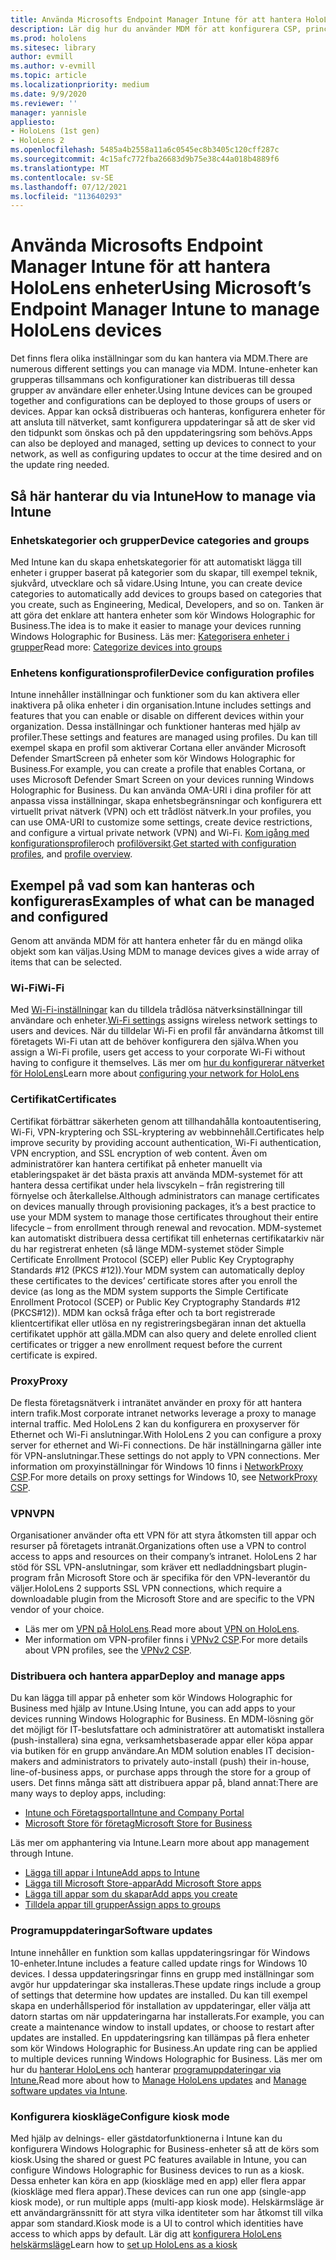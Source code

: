 ```yaml
---
title: Använda Microsofts Endpoint Manager Intune för att hantera HoloLens enheter
description: Lär dig hur du använder MDM för att konfigurera CSP, princip och hantera HoloLens enheter med mixad verklighet i stor skala med Intune.
ms.prod: hololens
ms.sitesec: library
author: evmill
ms.author: v-evmill
ms.topic: article
ms.localizationpriority: medium
ms.date: 9/9/2020
ms.reviewer: ''
manager: yannisle
appliesto:
- HoloLens (1st gen)
- HoloLens 2
ms.openlocfilehash: 5485a4b2558a11a6c0545ec8b3405c120cff287c
ms.sourcegitcommit: 4c15afc772fba26683d9b75e38c44a018b4889f6
ms.translationtype: MT
ms.contentlocale: sv-SE
ms.lasthandoff: 07/12/2021
ms.locfileid: "113640293"
---
```

# <a name="using-microsofts-endpoint-manager-intune-to-manage-hololens-devices"></a><span data-ttu-id="c1ace-103">Använda Microsofts Endpoint Manager Intune för att hantera HoloLens enheter</span><span class="sxs-lookup"><span data-stu-id="c1ace-103">Using Microsoft’s Endpoint Manager Intune to manage HoloLens devices</span></span>

<span data-ttu-id="c1ace-104">Det finns flera olika inställningar som du kan hantera via MDM.</span><span class="sxs-lookup"><span data-stu-id="c1ace-104">There are numerous different settings you can manage via MDM.</span></span> <span data-ttu-id="c1ace-105">Intune-enheter kan grupperas tillsammans och konfigurationer kan distribueras till dessa grupper av användare eller enheter.</span><span class="sxs-lookup"><span data-stu-id="c1ace-105">Using Intune devices can be grouped together and configurations can be deployed to those groups of users or devices.</span></span> <span data-ttu-id="c1ace-106">Appar kan också distribueras och hanteras, konfigurera enheter för att ansluta till nätverket, samt konfigurera uppdateringar så att de sker vid den tidpunkt som önskas och på den uppdateringsring som behövs.</span><span class="sxs-lookup"><span data-stu-id="c1ace-106">Apps can also be deployed and managed, setting up devices to connect to your network, as well as configuring updates to occur at the time desired and on the update ring needed.</span></span> 

## <a name="how-to-manage-via-intune"></a><span data-ttu-id="c1ace-107">Så här hanterar du via Intune</span><span class="sxs-lookup"><span data-stu-id="c1ace-107">How to manage via Intune</span></span>

### <a name="device-categories-and-groups"></a><span data-ttu-id="c1ace-108">Enhetskategorier och grupper</span><span class="sxs-lookup"><span data-stu-id="c1ace-108">Device categories and groups</span></span>
<span data-ttu-id="c1ace-109">Med Intune kan du skapa enhetskategorier för att automatiskt lägga till enheter i grupper baserat på kategorier som du skapar, till exempel teknik, sjukvård, utvecklare och så vidare.</span><span class="sxs-lookup"><span data-stu-id="c1ace-109">Using Intune, you can create device categories to automatically add devices to groups based on categories that you create, such as Engineering, Medical, Developers, and so on.</span></span> <span data-ttu-id="c1ace-110">Tanken är att göra det enklare att hantera enheter som kör Windows Holographic for Business.</span><span class="sxs-lookup"><span data-stu-id="c1ace-110">The idea is to make it easier to manage your devices running Windows Holographic for Business.</span></span>
<span data-ttu-id="c1ace-111">Läs mer: [Kategorisera enheter i grupper](/mem/intune/enrollment/device-group-mapping)</span><span class="sxs-lookup"><span data-stu-id="c1ace-111">Read more: [Categorize devices into groups](/mem/intune/enrollment/device-group-mapping)</span></span>

### <a name="device-configuration-profiles"></a><span data-ttu-id="c1ace-112">Enhetens konfigurationsprofiler</span><span class="sxs-lookup"><span data-stu-id="c1ace-112">Device configuration profiles</span></span>
<span data-ttu-id="c1ace-113">Intune innehåller inställningar och funktioner som du kan aktivera eller inaktivera på olika enheter i din organisation.</span><span class="sxs-lookup"><span data-stu-id="c1ace-113">Intune includes settings and features that you can enable or disable on different devices within your organization.</span></span> <span data-ttu-id="c1ace-114">Dessa inställningar och funktioner hanteras med hjälp av profiler.</span><span class="sxs-lookup"><span data-stu-id="c1ace-114">These settings and features are managed using profiles.</span></span> <span data-ttu-id="c1ace-115">Du kan till exempel skapa en profil som aktiverar Cortana eller använder Microsoft Defender SmartScreen på enheter som kör Windows Holographic for Business.</span><span class="sxs-lookup"><span data-stu-id="c1ace-115">For example, you can create a profile that enables Cortana, or uses Microsoft Defender Smart Screen on your devices running Windows Holographic for Business.</span></span>
<span data-ttu-id="c1ace-116">Du kan använda OMA-URI i dina profiler för att anpassa vissa inställningar, skapa enhetsbegränsningar och konfigurera ett virtuellt privat nätverk (VPN) och ett trådlöst nätverk.</span><span class="sxs-lookup"><span data-stu-id="c1ace-116">In your profiles, you can use OMA-URI to customize some settings, create device restrictions, and configure a virtual private network (VPN) and Wi-Fi.</span></span>
<span data-ttu-id="c1ace-117">[Kom igång med konfigurationsprofiler](/mem/intune/configuration/device-profiles)och [profilöversikt](/mem/intune/configuration/device-profile-create).</span><span class="sxs-lookup"><span data-stu-id="c1ace-117">[Get started with configuration profiles](/mem/intune/configuration/device-profiles), and [profile overview](/mem/intune/configuration/device-profile-create).</span></span>

## <a name="examples-of-what-can-be-managed-and-configured"></a><span data-ttu-id="c1ace-118">Exempel på vad som kan hanteras och konfigureras</span><span class="sxs-lookup"><span data-stu-id="c1ace-118">Examples of what can be managed and configured</span></span>

<span data-ttu-id="c1ace-119">Genom att använda MDM för att hantera enheter får du en mängd olika objekt som kan väljas.</span><span class="sxs-lookup"><span data-stu-id="c1ace-119">Using MDM to manage devices gives a wide array of items that can be selected.</span></span> 

### <a name="wi-fi"></a><span data-ttu-id="c1ace-120">Wi-Fi</span><span class="sxs-lookup"><span data-stu-id="c1ace-120">Wi-Fi</span></span>
<span data-ttu-id="c1ace-121">Med [Wi-Fi-inställningar](/mem/intune/configuration/wi-fi-settings-configure) kan du tilldela trådlösa nätverksinställningar till användare och enheter.</span><span class="sxs-lookup"><span data-stu-id="c1ace-121">[Wi-Fi settings](/mem/intune/configuration/wi-fi-settings-configure) assigns wireless network settings to users and devices.</span></span> <span data-ttu-id="c1ace-122">När du tilldelar Wi-Fi en profil får användarna åtkomst till företagets Wi-Fi utan att de behöver konfigurera den själva.</span><span class="sxs-lookup"><span data-stu-id="c1ace-122">When you assign a Wi-Fi profile, users get access to your corporate Wi-Fi without having to configure it themselves.</span></span>
<span data-ttu-id="c1ace-123">Läs mer om [hur du konfigurerar nätverket för HoloLens](hololens-commercial-infrastructure.md)</span><span class="sxs-lookup"><span data-stu-id="c1ace-123">Learn more about [configuring your network for HoloLens](hololens-commercial-infrastructure.md)</span></span>

### <a name="certificates"></a><span data-ttu-id="c1ace-124">Certifikat</span><span class="sxs-lookup"><span data-stu-id="c1ace-124">Certificates</span></span>
<span data-ttu-id="c1ace-125">Certifikat förbättrar säkerheten genom att tillhandahålla kontoautentisering, Wi-Fi, VPN-kryptering och SSL-kryptering av webbinnehåll.</span><span class="sxs-lookup"><span data-stu-id="c1ace-125">Certificates help improve security by providing account authentication, Wi-Fi authentication, VPN encryption, and SSL encryption of web content.</span></span> <span data-ttu-id="c1ace-126">Även om administratörer kan hantera certifikat på enheter manuellt via etableringspaket är det bästa praxis att använda MDM-systemet för att hantera dessa certifikat under hela livscykeln – från registrering till förnyelse och återkallelse.</span><span class="sxs-lookup"><span data-stu-id="c1ace-126">Although administrators can manage certificates on devices manually through provisioning packages, it’s a best practice to use your MDM system to manage those certificates throughout their entire lifecycle – from enrollment through renewal and revocation.</span></span> <span data-ttu-id="c1ace-127">MDM-systemet kan automatiskt distribuera dessa certifikat till enheternas certifikatarkiv när du har registrerat enheten (så länge MDM-systemet stöder Simple Certificate Enrollment Protocol (SCEP) eller Public Key Cryptography Standards #12 (PKCS #12)).</span><span class="sxs-lookup"><span data-stu-id="c1ace-127">Your MDM system can automatically deploy these certificates to the devices’ certificate stores after you enroll the device (as long as the MDM system supports the Simple Certificate Enrollment Protocol (SCEP) or Public Key Cryptography Standards #12 (PKCS#12)).</span></span> <span data-ttu-id="c1ace-128">MDM kan också fråga efter och ta bort registrerade klientcertifikat eller utlösa en ny registreringsbegäran innan det aktuella certifikatet upphör att gälla.</span><span class="sxs-lookup"><span data-stu-id="c1ace-128">MDM can also query and delete enrolled client certificates or trigger a new enrollment request before the current certificate is expired.</span></span> 

### <a name="proxy"></a><span data-ttu-id="c1ace-129">Proxy</span><span class="sxs-lookup"><span data-stu-id="c1ace-129">Proxy</span></span>
<span data-ttu-id="c1ace-130">De flesta företagsnätverk i intranätet använder en proxy för att hantera intern trafik.</span><span class="sxs-lookup"><span data-stu-id="c1ace-130">Most corporate intranet networks leverage a proxy to manage internal traffic.</span></span> <span data-ttu-id="c1ace-131">Med HoloLens 2 kan du konfigurera en proxyserver för Ethernet och Wi-Fi anslutningar.</span><span class="sxs-lookup"><span data-stu-id="c1ace-131">With HoloLens 2 you can configure a proxy server for ethernet and Wi-Fi connections.</span></span> <span data-ttu-id="c1ace-132">De här inställningarna gäller inte för VPN-anslutningar.</span><span class="sxs-lookup"><span data-stu-id="c1ace-132">These settings do not apply to VPN connections.</span></span> <span data-ttu-id="c1ace-133">Mer information om proxyinställningar för Windows 10 finns i [NetworkProxy CSP](/windows/client-management/mdm/networkproxy-csp).</span><span class="sxs-lookup"><span data-stu-id="c1ace-133">For more details on proxy settings for Windows 10, see [NetworkProxy CSP](/windows/client-management/mdm/networkproxy-csp).</span></span>

### <a name="vpn"></a><span data-ttu-id="c1ace-134">VPN</span><span class="sxs-lookup"><span data-stu-id="c1ace-134">VPN</span></span>
<span data-ttu-id="c1ace-135">Organisationer använder ofta ett VPN för att styra åtkomsten till appar och resurser på företagets intranät.</span><span class="sxs-lookup"><span data-stu-id="c1ace-135">Organizations often use a VPN to control access to apps and resources on their company’s intranet.</span></span> <span data-ttu-id="c1ace-136">HoloLens 2 har stöd för SSL VPN-anslutningar, som kräver ett nedladdningsbart plugin-program från Microsoft Store och är specifika för den VPN-leverantör du väljer.</span><span class="sxs-lookup"><span data-stu-id="c1ace-136">HoloLens 2 supports SSL VPN connections, which require a downloadable plugin from the Microsoft Store and are specific to the VPN vendor of your choice.</span></span> 
- <span data-ttu-id="c1ace-137">Läs mer om [VPN på HoloLens](hololens-network.md#vpn).</span><span class="sxs-lookup"><span data-stu-id="c1ace-137">Read more about [VPN on HoloLens](hololens-network.md#vpn).</span></span>
- <span data-ttu-id="c1ace-138">Mer information om VPN-profiler finns i [VPNv2 CSP](/windows/client-management/mdm/vpnv2-csp).</span><span class="sxs-lookup"><span data-stu-id="c1ace-138">For more details about VPN profiles, see the [VPNv2 CSP](/windows/client-management/mdm/vpnv2-csp).</span></span>

### <a name="deploy-and-manage-apps"></a><span data-ttu-id="c1ace-139">Distribuera och hantera appar</span><span class="sxs-lookup"><span data-stu-id="c1ace-139">Deploy and manage apps</span></span>
<span data-ttu-id="c1ace-140">Du kan lägga till appar på enheter som kör Windows Holographic for Business med hjälp av Intune.</span><span class="sxs-lookup"><span data-stu-id="c1ace-140">Using Intune, you can add apps to your devices running Windows Holographic for Business.</span></span> <span data-ttu-id="c1ace-141">En MDM-lösning gör det möjligt för IT-beslutsfattare och administratörer att automatiskt installera (push-installera) sina egna, verksamhetsbaserade appar eller köpa appar via butiken för en grupp användare.</span><span class="sxs-lookup"><span data-stu-id="c1ace-141">An MDM solution enables IT decision-makers and administrators to privately auto-install (push) their in-house, line-of-business apps, or purchase apps through the store for a group of users.</span></span> <span data-ttu-id="c1ace-142">Det finns många sätt att distribuera appar på, bland annat:</span><span class="sxs-lookup"><span data-stu-id="c1ace-142">There are many ways to deploy apps, including:</span></span>
-   [<span data-ttu-id="c1ace-143">Intune och Företagsportal</span><span class="sxs-lookup"><span data-stu-id="c1ace-143">Intune and Company Portal</span></span>]( app-deploy-intune.md)
-   [<span data-ttu-id="c1ace-144">Microsoft Store för företag</span><span class="sxs-lookup"><span data-stu-id="c1ace-144">Microsoft Store for Business</span></span>]( app-deploy-store-business.md)

<span data-ttu-id="c1ace-145">Läs mer om apphantering via Intune.</span><span class="sxs-lookup"><span data-stu-id="c1ace-145">Learn more about app management through Intune.</span></span>
-   [<span data-ttu-id="c1ace-146">Lägga till appar i Intune</span><span class="sxs-lookup"><span data-stu-id="c1ace-146">Add apps to Intune</span></span>](/mem/intune/apps/apps-add)
-   [<span data-ttu-id="c1ace-147">Lägga till Microsoft Store-appar</span><span class="sxs-lookup"><span data-stu-id="c1ace-147">Add Microsoft Store apps</span></span>](/mem/intune/apps/store-apps-windows)
-   [<span data-ttu-id="c1ace-148">Lägga till appar som du skapar</span><span class="sxs-lookup"><span data-stu-id="c1ace-148">Add apps you create</span></span>](/mem/intune/apps/lob-apps-windows)
- [<span data-ttu-id="c1ace-149">Tilldela appar till grupper</span><span class="sxs-lookup"><span data-stu-id="c1ace-149">Assign apps to groups</span></span>](/mem/intune/apps/apps-deploy)

### <a name="software-updates"></a><span data-ttu-id="c1ace-150">Programuppdateringar</span><span class="sxs-lookup"><span data-stu-id="c1ace-150">Software updates</span></span>
<span data-ttu-id="c1ace-151">Intune innehåller en funktion som kallas uppdateringsringar för Windows 10-enheter.</span><span class="sxs-lookup"><span data-stu-id="c1ace-151">Intune includes a feature called update rings for Windows 10 devices.</span></span> <span data-ttu-id="c1ace-152">I dessa uppdateringsringar finns en grupp med inställningar som avgör hur uppdateringar ska installeras.</span><span class="sxs-lookup"><span data-stu-id="c1ace-152">These update rings include a group of settings that determine how updates are installed.</span></span> <span data-ttu-id="c1ace-153">Du kan till exempel skapa en underhållsperiod för installation av uppdateringar, eller välja att datorn startas om när uppdateringarna har installerats.</span><span class="sxs-lookup"><span data-stu-id="c1ace-153">For example, you can create a maintenance window to install updates, or choose to restart after updates are installed.</span></span> <span data-ttu-id="c1ace-154">En uppdateringsring kan tillämpas på flera enheter som kör Windows Holographic for Business.</span><span class="sxs-lookup"><span data-stu-id="c1ace-154">An update ring can be applied to multiple devices running Windows Holographic for Business.</span></span>
<span data-ttu-id="c1ace-155">Läs mer om hur du [hanterar HoloLens och](hololens-updates.md) hanterar [programuppdateringar via Intune.](/mem/intune/protect/windows-update-for-business-configure)</span><span class="sxs-lookup"><span data-stu-id="c1ace-155">Read more about how to [Manage HoloLens updates](hololens-updates.md) and [Manage software updates via Intune](/mem/intune/protect/windows-update-for-business-configure).</span></span>

### <a name="configure-kiosk-mode"></a><span data-ttu-id="c1ace-156">Konfigurera kioskläge</span><span class="sxs-lookup"><span data-stu-id="c1ace-156">Configure kiosk mode</span></span>
<span data-ttu-id="c1ace-157">Med hjälp av delnings- eller gästdatorfunktionerna i Intune kan du konfigurera Windows Holographic for Business-enheter så att de körs som kiosk.</span><span class="sxs-lookup"><span data-stu-id="c1ace-157">Using the shared or guest PC features available in Intune, you can configure Windows Holographic for Business devices to run as a kiosk.</span></span> <span data-ttu-id="c1ace-158">Dessa enheter kan köra en app (kioskläge med en app) eller flera appar (kioskläge med flera appar).</span><span class="sxs-lookup"><span data-stu-id="c1ace-158">These devices can run one app (single-app kiosk mode), or run multiple apps (multi-app kiosk mode).</span></span> <span data-ttu-id="c1ace-159">Helskärmsläge är ett användargränssnitt för att styra vilka identiteter som har åtkomst till vilka appar som standard.</span><span class="sxs-lookup"><span data-stu-id="c1ace-159">Kiosk mode is a UI to control which identities have access to which apps by default.</span></span>
<span data-ttu-id="c1ace-160">Lär dig att [konfigurera HoloLens helskärmsläge]( hololens-kiosk.md)</span><span class="sxs-lookup"><span data-stu-id="c1ace-160">Learn how to [set up HoloLens as a kiosk]( hololens-kiosk.md)</span></span>

